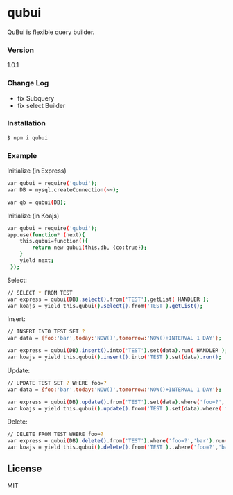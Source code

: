 # qubui

QuBui is flexible query builder.

### Version
1.0.1

### Change Log

* fix Subquery
* fix select Builder

### Installation

```sh
$ npm i qubui
```

### Example 

Initialize (in Express)
```sh
var qubui = require('qubui');
var DB = mysql.createConnection(~~);

var qb = qubui(DB);
```

Initialize (in Koajs)
```sh
var qubui = require('qubui');
app.use(function* (next){
    this.qubui=function(){
        return new qubui(this.db, {co:true});
    }
    yield next;
 });
```

Select:
```sh
// SELECT * FROM TEST
var express = qubui(DB).select().from('TEST').getList( HANDLER );
var koajs = yield this.qubui().select().from('TEST').getList();
```

Insert:
```sh
// INSERT INTO TEST SET ?
var data = {foo:'bar',today:'NOW()',tomorrow:'NOW()+INTERVAL 1 DAY'};

var express = qubui(DB).insert().into('TEST').set(data).run( HANDLER );
var koajs = yield this.qubui().insert().into('TEST').set(data).run();
```

Update:
```sh
// UPDATE TEST SET ? WHERE foo=?
var data = {foo:'bar',today:'NOW()',tomorrow:'NOW()+INTERVAL 1 DAY'};

var express = qubui(DB).update().from('TEST').set(data).where('foo=?','bar').run( HANDLER );
var koajs = yield this.qubui().update().from('TEST').set(data).where('foo=?','bar').run();
```

Delete:
```sh
// DELETE FROM TEST WHERE foo=?
var express = qubui(DB).delete().from('TEST').where('foo=?','bar').run( HANDLER );
var koajs = yield this.qubui().delete().from('TEST')..where('foo=?','bar').run();
```


License
----

MIT


[npmjs]:https://www.npmjs.com/
